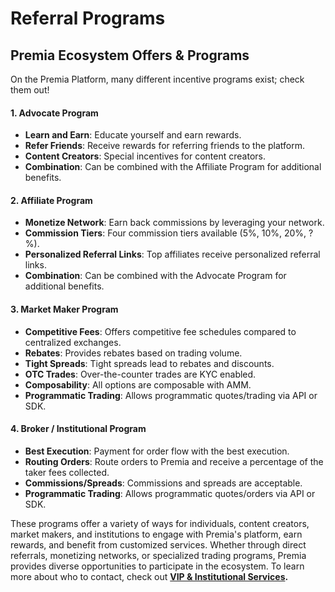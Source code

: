 # Referral Programs

## Premia Ecosystem Offers & Programs

On the Premia Platform, many different incentive programs exist; check them out!

#### 1. Advocate Program

* **Learn and Earn**: Educate yourself and earn rewards.
* **Refer Friends**: Receive rewards for referring friends to the platform.
* **Content Creators**: Special incentives for content creators.
* **Combination**: Can be combined with the Affiliate Program for additional benefits.

#### 2. Affiliate Program

* **Monetize Network**: Earn back commissions by leveraging your network.
* **Commission Tiers**: Four commission tiers available (5%, 10%, 20%, ?%).
* **Personalized Referral Links**: Top affiliates receive personalized referral links.
* **Combination**: Can be combined with the Advocate Program for additional benefits.

#### 3. Market Maker Program

* **Competitive Fees**: Offers competitive fee schedules compared to centralized exchanges.
* **Rebates**: Provides rebates based on trading volume.
* **Tight Spreads**: Tight spreads lead to rebates and discounts.
* **OTC Trades**: Over-the-counter trades are KYC enabled.
* **Composability**: All options are composable with AMM.
* **Programmatic Trading**: Allows programmatic quotes/trading via API or SDK.

#### 4. Broker / Institutional Program

* **Best Execution**: Payment for order flow with the best execution.
* **Routing Orders**: Route orders to Premia and receive a percentage of the taker fees collected.
* **Commissions/Spreads**: Commissions and spreads are acceptable.
* **Programmatic Trading**: Allows programmatic quotes/orders via API or SDK.

These programs offer a variety of ways for individuals, content creators, market makers, and institutions to engage with Premia's platform, earn rewards, and benefit from customized services. Whether through direct referrals, monetizing networks, or specialized trading programs, Premia provides diverse opportunities to participate in the ecosystem. To learn more about who to contact, check out [**VIP & Institutional Services**](../../resources/vip-and-institutional-services.md)**.**
